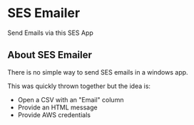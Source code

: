 # SES Emailer

Send Emails via this SES App

## About SES Emailer

There is no simple way to send SES emails in a windows app.

This was quickly thrown together but the idea is:

* Open a CSV with an "Email" column
* Provide an HTML message
* Provide AWS credentials
